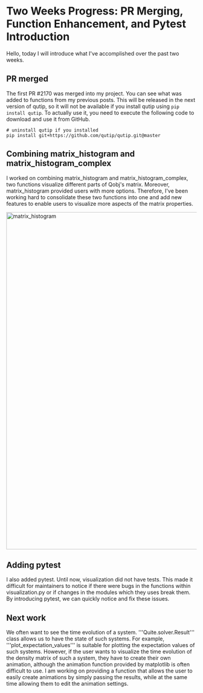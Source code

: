# Two Weeks Progress: PR Merging, Function Enhancement, and Pytest Introduction
Hello, today I will introduce what I've accomplished over the past two weeks.

## PR merged
The first PR #2170 was merged into my project. You can see what was added to functions from my previous posts. This will be released in the next version of qutip, so it will not be available if you install qutip using ```pip install qutip```. To actually use it, you need to execute the following code to download and use it from GitHub.

```
# uninstall qutip if you installed
pip install git+https://github.com/qutip/qutip.git@master
```

## Combining matrix_histogram and matrix_histogram_complex
I worked on combining matrix_histogram and matrix_histogram_complex, two functions visualize different parts of Qobj's matrix. Moreover, matrix_histogram provided users with more options. Therefore, I've been working hard to consolidate these two functions into one and add new features to enable users to visualize more aspects of the matrix properties.

<img width="894" alt="matrix_histogram" src="https://github.com/qutip/qutip/assets/72233550/a4c94bba-06f8-474f-b6cf-88e0385d7d5a">

## Adding pytest
I also added pytest. Until now, visualization did not have tests. This made it difficult for maintainers to notice if there were bugs in the functions within visualization.py or if changes in the modules which they uses break them. By introducing pytest, we can quickly notice and fix these issues.

## Next work
We often want to see the time evolution of a system. '''Quite.solver.Result''' class allows us to have the state of such systems. For example, '''plot_expectation_values''' is suitable for plotting the expectation values of such systems. However, if the user wants to visualize the time evolution of the density matrix of such a system, they have to create their own animation, although the animation function provided by matplotlib is often difficult to use. I am working on providing a function that allows the user to easily create animations by simply passing the results, while at the same time allowing them to edit the animation settings.
